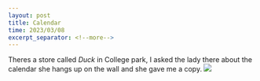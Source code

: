 ```yaml
---
layout: post
title: Calendar
time: 2023/03/08
excerpt_separator: <!--more-->
---
```


Theres a store called _Duck_ in College park, I asked the lady there about the calendar she hangs up on the wall and she gave me a copy.
<img src="{{site.baseurl}}/assets/Images/calendar.jpg">


